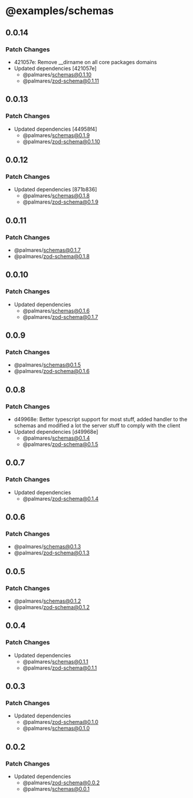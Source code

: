 # @examples/schemas

## 0.0.14

### Patch Changes

- 421057e: Remove \_\_dirname on all core packages domains
- Updated dependencies [421057e]
  - @palmares/schemas@0.1.10
  - @palmares/zod-schema@0.1.11

## 0.0.13

### Patch Changes

- Updated dependencies [44958f4]
  - @palmares/schemas@0.1.9
  - @palmares/zod-schema@0.1.10

## 0.0.12

### Patch Changes

- Updated dependencies [871b836]
  - @palmares/schemas@0.1.8
  - @palmares/zod-schema@0.1.9

## 0.0.11

### Patch Changes

- @palmares/schemas@0.1.7
- @palmares/zod-schema@0.1.8

## 0.0.10

### Patch Changes

- Updated dependencies
  - @palmares/schemas@0.1.6
  - @palmares/zod-schema@0.1.7

## 0.0.9

### Patch Changes

- @palmares/schemas@0.1.5
- @palmares/zod-schema@0.1.6

## 0.0.8

### Patch Changes

- d49968e: Better typescript support for most stuff, added handler to the schemas and modified a lot the server stuff to comply with the client
- Updated dependencies [d49968e]
  - @palmares/schemas@0.1.4
  - @palmares/zod-schema@0.1.5

## 0.0.7

### Patch Changes

- Updated dependencies
  - @palmares/zod-schema@0.1.4

## 0.0.6

### Patch Changes

- @palmares/schemas@0.1.3
- @palmares/zod-schema@0.1.3

## 0.0.5

### Patch Changes

- @palmares/schemas@0.1.2
- @palmares/zod-schema@0.1.2

## 0.0.4

### Patch Changes

- Updated dependencies
  - @palmares/schemas@0.1.1
  - @palmares/zod-schema@0.1.1

## 0.0.3

### Patch Changes

- Updated dependencies
  - @palmares/zod-schema@0.1.0
  - @palmares/schemas@0.1.0

## 0.0.2

### Patch Changes

- Updated dependencies
  - @palmares/zod-schema@0.0.2
  - @palmares/schemas@0.0.1
